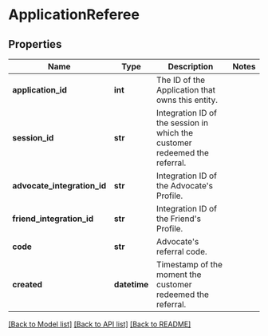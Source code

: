 # ApplicationReferee

## Properties
Name | Type | Description | Notes
------------ | ------------- | ------------- | -------------
**application_id** | **int** | The ID of the Application that owns this entity. | 
**session_id** | **str** | Integration ID of the session in which the customer redeemed the referral. | 
**advocate_integration_id** | **str** | Integration ID of the Advocate&#39;s Profile. | 
**friend_integration_id** | **str** | Integration ID of the Friend&#39;s Profile. | 
**code** | **str** | Advocate&#39;s referral code. | 
**created** | **datetime** | Timestamp of the moment the customer redeemed the referral. | 

[[Back to Model list]](../README.md#documentation-for-models) [[Back to API list]](../README.md#documentation-for-api-endpoints) [[Back to README]](../README.md)


